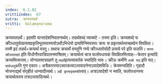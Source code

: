```yaml
---
index:  6.1.82
vrittiindex:  67
sutra:  क्रय्यस्तदर्थे
vritti:  balamanorama 
---
```


क्रय्यस्तदर्थे। इदमपि यान्तादेशनिपातनार्थम्। तदर्थशब्दं व्याचष्टे - तस्मा इति। क्रय्यशब्दे यः क्रीञ्धातुर्यत्प्रत्ययप्रकृतिभूतस्तस्ययोऽर्थोऽभिधेयो द्रव्यविनिमयरूपः क्रयः स प्रकृत्यर्थस्तच्छब्देन विवक्षितः। तस्मै इदं तदर्थं=क्रयार्थं वस्तु। तथाच क्रयार्थे वस्तुनि गम्ये क्रीञ्धातोर्यादौ प्रत्यये परे इति फलति। `यान्तः क्रीञस्तदर्थ` इति विधौगौरवान्निपातनमाश्रितम्। क्रयार्थत्वं चात्र फलोपधायकं विवक्षितमित्याह--क्रेतार इत्यादि क्रय्यमित्यन्तम्। योग्यतामात्रग्रहणे तु `तदर्थे`इत्यव्यावर्तकं स्यादिति भावः। क्रीञः कर्मणि `अचो यत्` इति यत्। `सार्वधातुके`ति गुण एकारः। अत्रैकारस्याऽच्परकत्वाऽभावादनेनाऽयादेशविधिः। क्रेयमन्यदिति। गृहादौ भोजनाद्यर्थं संगृहीतं धान्यादीत्यर्थः। `अर्हे कृत्यतृचश्चेति`यत्। अत्राऽयादेशो न भवति, फलोपधानस्य क्रयार्थत्वस्य तत्राऽभावादित्यर्थः। 

